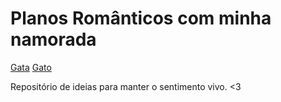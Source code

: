 # Planos Românticos com minha namorada

[Gata](./gata.jpeg) 
[Gato](./gato.jpeg)

Repositório de ideias para manter o sentimento vivo. <3